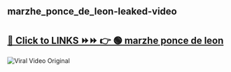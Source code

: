 
 ## marzhe_ponce_de_leon-leaked-video 

# <h2><a href="https://clipsfans.com/marzhe_ponce_de_leon&ref=git">🔗 Click to LINKS ⏩⏩ 👉 🟢 marzhe ponce de leon </a></h2>

<a href="https://clipsfans.com/marzhe_ponce_de_leon&ref=git" rel="nofollow" data-target="animated-image.originalLink"><img src="https://i.ibb.co.com/xMMVF88/686577567.gif" alt="Viral Video Original" style="max-width: 100%; display: inline-block;" data-target="animated-image.originalImage"></a>

